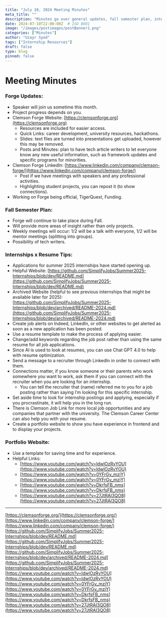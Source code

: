 ```yaml
---
title: "July 10, 2024 Meeting Minutes"
meta_title: ""
description: "Minutes go over general updates, fall semester plan, internship tips, and portfolio site tutorials."
date: 2024-07-10T22:00:00Z  # ISO 8601 
image: "/images/postimages/postBanner1.png"
categories: ["Minutes"]
author: "Uzayr Syed"
tags: ["Internship Resources"]
draft: false
type: blog
pinned: false
---
```


# Meeting Minutes

### Forge Updates:
- Speaker will join us sometime this month.
- Project progress depends on you.
- Clemson Forge Website: [https://clemsonforge.org](https://clemsonforge.org)
  - Resources are included for easier access.
  - Quick Links: career development, university resources, hackathons.
  - Slides: text files are turned into presentations get uploaded, however this may be removed.
  - Posts and Minutes: plan to have tech article writers to let everyone know any new useful information, such as framework updates and specific programs for minorities.
- Clemson Forge LinkedIn: [https://www.linkedin.com/company/clemson-forge/](https://www.linkedin.com/company/clemson-forge/)
  - Post if we have meetings with speakers and any professional activities.
  - Highlighting student projects, you can repost it (to show connections).
- Working on Forge being official, TigerQuest, Funding.

### Fall Semester Plan:
- Forge will continue to take place during Fall.
- Will provide more areas of insight rather than only projects.
- Weekly meetings will occur: 1/2 will be a talk with everyone, 1/2 will be mentor meetings (splitting into groups).
- Possibility of tech writers.

### Internships x Resume Tips:
- Applications for summer 2025 internships have started opening up.
- Helpful Website: [https://github.com/SimplifyJobs/Summer2025-Internships/blob/dev/README.md](https://github.com/SimplifyJobs/Summer2025-Internships/blob/dev/README.md)
- Archived Website (helpful to see previous internships that might be available later for 2025): [https://github.com/SimplifyJobs/Summer2025-Internships/blob/dev/archived/README-2024.md](https://github.com/SimplifyJobs/Summer2025-Internships/blob/dev/archived/README-2024.md)
- Create job alerts on Indeed, LinkedIn, or other websites to get alerted as soon as a new application has been posted.
- Use a resume template to make the process of applying easier.
- Change/add keywords regarding the job post rather than using the same resume for all job applications.
- Since AI is used to look at resumes, you can use Chat GPT 4.0 to help with resume optimization.
- Send a message to a recruiter through LinkedIn in order to connect with them.
- Connections matter, if you know someone or their parents who work somewhere you want to work, ask them if you can connect with the recruiter when you are looking for an internship.
  - You can tell the recruiter that (name) referred me to you for a job posting rather than saying I’m looking for this specific internship.
- Set aside time to look for internship postings and applying, especially if you procrastinate, it will help you in the long run.
- There is Clemson Job Link for more local job opportunities and any companies that partner with the university. The Clemson Career Center can also help you with your resume.
- Create a portfolio website to show you have experience in frontend and to display your projects.

### Portfolio Website:
- Use a template for saving time and for experience.
- Helpful Links:
  - [https://www.youtube.com/watch?v=ldwlOzRvYOU](https://www.youtube.com/watch?v=ldwlOzRvYOU)
  - [https://www.youtube.com/watch?v=0YFrGy_mzjY](https://www.youtube.com/watch?v=0YFrGy_mzjY)
  - [https://www.youtube.com/watch?v=DkrfsFB_nms](https://www.youtube.com/watch?v=DkrfsFB_nms)
  - [https://www.youtube.com/watch?v=27JtRAI3QO8](https://www.youtube.com/watch?v=27JtRAI3QO8)

---

[https://clemsonforge.org/](https://clemsonforge.org/)  
[https://www.linkedin.com/company/clemson-forge/](https://www.linkedin.com/company/clemson-forge/)  
[https://github.com/SimplifyJobs/Summer2025-Internships/blob/dev/README.md](https://github.com/SimplifyJobs/Summer2025-Internships/blob/dev/README.md)  
[https://github.com/SimplifyJobs/Summer2025-Internships/blob/dev/archived/README-2024.md](https://github.com/SimplifyJobs/Summer2025-Internships/blob/dev/archived/README-2024.md)  
[https://www.youtube.com/watch?v=ldwlOzRvYOU](https://www.youtube.com/watch?v=ldwlOzRvYOU)  
[https://www.youtube.com/watch?v=0YFrGy_mzjY](https://www.youtube.com/watch?v=0YFrGy_mzjY)  
[https://www.youtube.com/watch?v=DkrfsFB_nms](https://www.youtube.com/watch?v=DkrfsFB_nms)  
[https://www.youtube.com/watch?v=27JtRAI3QO8](https://www.youtube.com/watch?v=27JtRAI3QO8)
